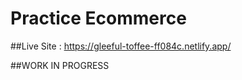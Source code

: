 
# Practice Ecommerce 
##Live Site : https://gleeful-toffee-ff084c.netlify.app/

##WORK IN PROGRESS





